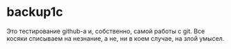 # backup1c
Это тестирование github-а и, собственно, самой работы с git.
Все косяки списываем на незнание, а не, ни в коем случае, на злой умысел.

